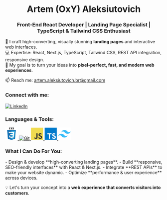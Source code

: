 <h1 align="center">Artem (OxY) Aleksiutovich</h1>
<h3 align="center">Front-End React Developer | Landing Page Specialist | TypeScript & Tailwind CSS Enthusiast</h3>

🌟 I craft high-converting, visually stunning **landing pages** and interactive web interfaces.  
💻 Expertise: React, Next.js, TypeScript, Tailwind CSS, REST API integration, responsive design.  
🚀 My goal is to turn your ideas into **pixel-perfect, fast, and modern web experiences**.

📫 Reach me: [artem.aleksiutovich.br@gmail.com](mailto:artem.aleksiutovich.br@gmail.com)

<h3 align="left">Connect with me:</h3>
<p align="left">
  <a href="https://www.linkedin.com/in/artem-aleksiutovich-407594235/" target="_blank">
    <img align="center" src="https://raw.githubusercontent.com/rahuldkjain/github-profile-readme-generator/master/src/images/icons/Social/linked-in-alt.svg" alt="LinkedIn" height="30" width="40" />
  </a>
</p>

<h3 align="left">Languages & Tools:</h3>
<p align="left">
  <a href="https://www.w3schools.com/css/" target="_blank" rel="noreferrer">
    <img src="https://raw.githubusercontent.com/devicons/devicon/master/icons/css3/css3-original-wordmark.svg" alt="CSS3" width="40" height="40"/>
  </a>
  <a href="https://git-scm.com/" target="_blank" rel="noreferrer">
    <img src="https://www.vectorlogo.zone/logos/git-scm/git-scm-icon.svg" alt="Git" width="40" height="40"/>
  </a>
  <a href="https://developer.mozilla.org/en-US/docs/Web/JavaScript" target="_blank" rel="noreferrer">
    <img src="https://raw.githubusercontent.com/devicons/devicon/master/icons/javascript/javascript-original.svg" alt="JavaScript" width="40" height="40"/>
  </a>
  <a href="https://www.typescriptlang.org/" target="_blank" rel="noreferrer">
    <img src="https://raw.githubusercontent.com/devicons/devicon/master/icons/typescript/typescript-original.svg" alt="TypeScript" width="40" height="40"/>
  </a>
  <a href="https://tailwindcss.com/" target="_blank" rel="noreferrer">
    <img src="https://raw.githubusercontent.com/devicons/devicon/master/icons/tailwindcss/tailwindcss-plain.svg" alt="TailwindCSS" width="40" height="40"/>
  </a>
</p>

<h3 align="left">What I Can Do For You:</h3>
- Design & develop **high-converting landing pages**.  
- Build **responsive, SEO-friendly interfaces** with React & Next.js.  
- Integrate **REST APIs** to make your website dynamic.  
- Optimize **performance & user experience** across devices.  

💡 Let's turn your concept into a **web experience that converts visitors into customers**.
